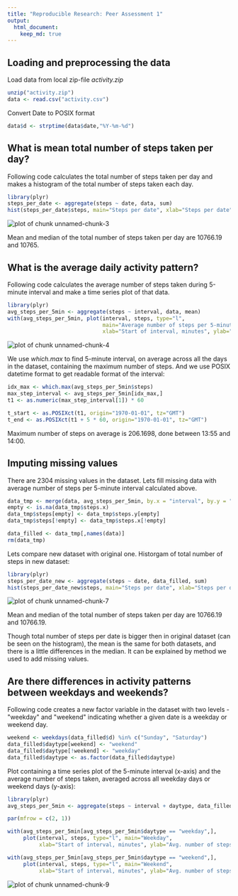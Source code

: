 ```yaml
---
title: "Reproducible Research: Peer Assessment 1"
output: 
  html_document:
    keep_md: true
---
```



## Loading and preprocessing the data

Load data from local zip-file *activity.zip*

```r
unzip("activity.zip")
data <- read.csv("activity.csv")
```

Convert Date to POSIX format

```r
data$d <- strptime(data$date,"%Y-%m-%d")
```



## What is mean total number of steps taken per day?

Following code calculates the total number of steps taken per day and makes a histogram of the total number of steps taken each day.


```r
library(plyr)
steps_per_date <- aggregate(steps ~ date, data, sum)
hist(steps_per_date$steps, main="Steps per date", xlab="Steps per date")
```

![plot of chunk unnamed-chunk-3](figure/unnamed-chunk-3-1.png) 

Mean and median of the total number of steps taken per day are 10766.19 and 10765.

## What is the average daily activity pattern?

Following code calculates the average number of steps taken during 5-minute interval and make a time series plot of that data.


```r
library(plyr)
avg_steps_per_5min <- aggregate(steps ~ interval, data, mean)
with(avg_steps_per_5min, plot(interval, steps, type="l", 
                              main="Average number of steps per 5-minute intervals", 
                              xlab="Start of interval, minutes", ylab="Average number of steps"))
```

![plot of chunk unnamed-chunk-4](figure/unnamed-chunk-4-1.png) 

We use *which.max* to find 5-minute interval, on average across all the days in the dataset, containing the maximum number of steps. And we use POSIX datetime format to get readable format of the interval:


```r
idx_max <- which.max(avg_steps_per_5min$steps)
max_step_interval <- avg_steps_per_5min[idx_max,]
t1 <- as.numeric(max_step_interval[1]) * 60

t_start <- as.POSIXct(t1, origin="1970-01-01", tz="GMT")
t_end <- as.POSIXct(t1 + 5 * 60, origin="1970-01-01", tz="GMT")
```

Maximum number of steps on average is 206.1698, done between 13:55 and 14:00.

## Imputing missing values

There are 2304 missing values in the dataset. Lets fill missing data with average number of steps per 5-minute interval calculated above.


```r
data_tmp <- merge(data, avg_steps_per_5min, by.x = "interval", by.y = "interval")
empty <- is.na(data_tmp$steps.x)
data_tmp$steps[empty] <- data_tmp$steps.y[empty]
data_tmp$steps[!empty] <- data_tmp$steps.x[!empty]

data_filled <- data_tmp[,names(data)]
rm(data_tmp)
```

Lets compare new dataset with original one. Historgam of total number of steps in new dataset:

```r
library(plyr)
steps_per_date_new <- aggregate(steps ~ date, data_filled, sum)
hist(steps_per_date_new$steps, main="Steps per date", xlab="Steps per date")
```

![plot of chunk unnamed-chunk-7](figure/unnamed-chunk-7-1.png) 

Mean and median of the total number of steps taken per day are 10766.19 and 10766.19.

Though total number of steps per date is bigger then in original dataset (can be seen on the histogram), the mean is the same for both datasets, and there is a little differences in the median. It can be explained by method we used to add missing values. 

## Are there differences in activity patterns between weekdays and weekends?

Following code creates a new factor variable in the dataset with two levels - "weekday" and "weekend" indicating whether a given date is a weekday or weekend day. 


```r
weekend <- weekdays(data_filled$d) %in% c("Sunday", "Saturday")
data_filled$daytype[weekend] <- "weekend"
data_filled$daytype[!weekend] <- "weekday"
data_filled$daytype <- as.factor(data_filled$daytype)
```

Plot containing a time series plot of the 5-minute interval (x-axis) and the average number of steps taken, averaged across all weekday days or weekend days (y-axis):


```r
library(plyr)
avg_steps_per_5min <- aggregate(steps ~ interval + daytype, data_filled, mean)

par(mfrow = c(2, 1))

with(avg_steps_per_5min[avg_steps_per_5min$daytype == "weekday",], 
     plot(interval, steps, type="l", main="Weekday", 
          xlab="Start of interval, minutes", ylab="Avg. number of steps"))

with(avg_steps_per_5min[avg_steps_per_5min$daytype == "weekend",], 
     plot(interval, steps, type="l", main="Weekend", 
          xlab="Start of interval, minutes", ylab="Avg. number of steps"))
```

![plot of chunk unnamed-chunk-9](figure/unnamed-chunk-9-1.png) 
